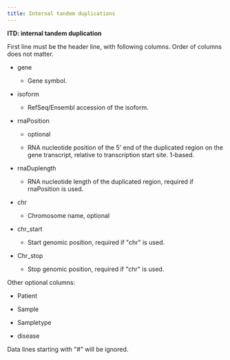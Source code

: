 ```yaml
---
title: Internal tandem duplications 
---
```


**ITD: internal tandem duplication**

First line must be the header line, with following columns. Order of
columns does not matter.

-   gene

    -   Gene symbol.

-   isoform

    -   RefSeq/Ensembl accession of the isoform.

-   rnaPosition

    -   optional

    -   RNA nucleotide position of the 5' end of the duplicated region on the gene transcript, relative to transcription start site. 1-based.

-   rnaDuplength

    -   RNA nucleotide length of the duplicated region, required if rnaPosition is used.

-   chr

    -   Chromosome name, optional

-   chr_start

    -   Start genomic position, required if "chr" is used.

-   Chr_stop

    -   Stop genomic position, required if "chr" is used.

Other optional columns:

-   Patient

-   Sample

-   Sampletype

-   disease

Data lines starting with "#" will be ignored.
